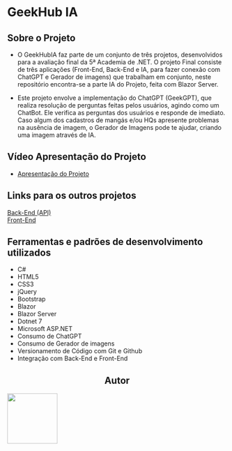 # GeekHub IA

## Sobre o Projeto 
- O GeekHubIA faz parte de um conjunto de três projetos, desenvolvidos para a avaliação final da 5ª Academia de .NET. O projeto Final consiste de três aplicações (Front-End, Back-End e IA, para fazer conexão com ChatGPT e Gerador de imagens) que trabalham em conjunto, neste repositório encontra-se a parte IA do Projeto, feita com Blazor Server.

- Este projeto envolve a implementação do ChatGPT (GeekGPT), que realiza resolução de perguntas feitas pelos usuários, agindo como um ChatBot. Ele verifica as perguntas dos usuários e responde de imediato. Caso algum dos cadastros  de mangás e/ou HQs apresente problemas na ausência de imagem, o Gerador de Imagens pode te ajudar, criando uma imagem através de IA.

## Vídeo Apresentação do Projeto
- [Apresentação do Projeto]()

## Links para os outros projetos
[Back-End (API)](https://github.com/IsaquePemasi/GeekHubApi)
</br>
[Front-End](https://github.com/IsaquePemasi/GeekHub)

## Ferramentas e padrões de desenvolvimento utilizados
- C#
- HTML5
- CSS3
- jQuery
- Bootstrap 
- Blazor
- Blazor Server
- Dotnet 7
- Microsoft ASP.NET
- Consumo de ChatGPT 
- Consumo de Gerador de imagens
- Versionamento de Código com Git e Github
- Integração com Back-End e Front-End

<h2 align="center">Autor</h2>
<a href="https://github.com/IsaquePemasi/"><img src="https://avatars.githubusercontent.com/u/76749511?v=4" width=115></a>

